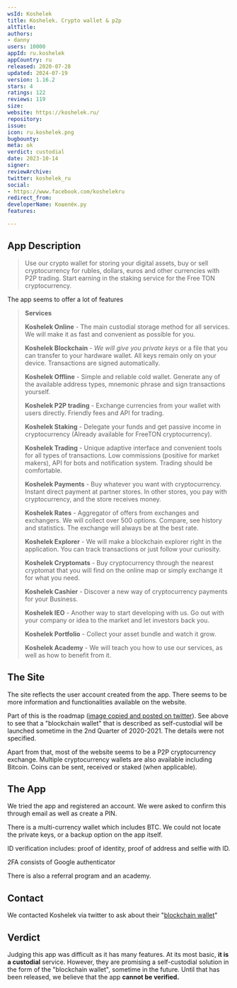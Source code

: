 ```yaml
---
wsId: Koshelek
title: Koshelek. Crypto wallet & p2p
altTitle: 
authors:
- danny
users: 10000
appId: ru.koshelek
appCountry: ru
released: 2020-07-28
updated: 2024-07-19
version: 1.16.2
stars: 4
ratings: 122
reviews: 119
size: 
website: https://koshelek.ru/
repository: 
issue: 
icon: ru.koshelek.png
bugbounty: 
meta: ok
verdict: custodial
date: 2023-10-14
signer: 
reviewArchive: 
twitter: koshelek_ru
social:
- https://www.facebook.com/koshelekru
redirect_from: 
developerName: Кошелёк.ру
features: 

---
```


## App Description

> Use our crypto wallet for storing your digital assets, buy or sell cryptocurrency for rubles, dollars, euros and other currencies with P2P trading. Start earning in the staking service for the Free TON cryptocurrency.

The app seems to offer a lot of features

> **Services**
> 
> **Koshelek Online** - The main custodial storage method for all services. We will make it as fast and convenient as possible for you.
>
> **Koshelek Blockchain** - _We will give you private keys_ or a file that you can transfer to your hardware wallet. All keys remain only on your device. Transactions are signed automatically.
>
> **Koshelek Offline** - Simple and reliable cold wallet. Generate any of the available address types, mnemonic phrase and sign transactions yourself.
>
> **Koshelek P2P trading** - Exchange currencies from your wallet with users directly. Friendly fees and API for trading.
>
> **Koshelek Staking** - Delegate your funds and get passive income in cryptocurrency (Already available for FreeTON cryptocurrency).
>
> **Koshelek Trading** - Unique adaptive interface and convenient tools for all types of transactions. Low commissions (positive for market makers), API for bots and notification system. Trading should be comfortable.
>
> **Koshelek Payments** - Buy whatever you want with cryptocurrency. Instant direct payment at partner stores. In other stores, you pay with cryptocurrency, and the store receives money.
>
> **Koshelek Rates** - Aggregator of offers from exchanges and exchangers. We will collect over 500 options. Compare, see history and statistics. The exchange will always be at the best rate.
> 
> **Koshelek Explorer** - We will make a blockchain explorer right in the application. You can track transactions or just follow your curiosity.
>
> **Koshelek Cryptomats** - Buy cryptocurrency through the nearest cryptomat that you will find on the online map or simply exchange it for what you need.
>
> **Koshelek Cashier** - Discover a new way of cryptocurrency payments for your Business.
>
> **Koshelek IEO** - Another way to start developing with us. Go out with your company or idea to the market and let investors back you.
>
> **Koshelek Portfolio** - Collect your asset bundle and watch it grow.
>
> **Koshelek Academy** - We will teach you how to use our services, as well as how to benefit from it.


## The Site

The site reflects the user account created from the app. There seems to be more information and functionalities available on the website.

Part of this is the roadmap ([image copied and posted on twitter](https://twitter.com/BitcoinWalletz/status/1452888402412507139)). See above to see that a "blockchain wallet" that is described as self-custodial will be launched sometime in the 2nd Quarter of 2020-2021. The details were not specified. 

Apart from that, most of the website seems to be a P2P cryptocurrency exchange. Multiple cryptocurrency wallets are also available including Bitcoin. Coins can be sent, received or staked (when applicable). 

## The App

We tried the app and registered an account. We were asked to confirm this through email as well as create a PIN. 

There is a multi-currency wallet which includes BTC. We could not locate the private keys, or a backup option on the app itself. 

ID verification includes: proof of identity, proof of address and selfie with ID.

2FA consists of Google authenticator

There is also a referral program and an academy.

## Contact

We contacted Koshelek via twitter to ask about their "[blockchain wallet](https://twitter.com/BitcoinWalletz/status/1452884341894225922)"

## Verdict

Judging this app was difficult as it has many features. At its most basic, **it is a custodial** service. However, they are promising a self-custodial solution in the form of the "blockchain wallet", sometime in the future. Until that has been released, we believe that the app **cannot be verified.**
